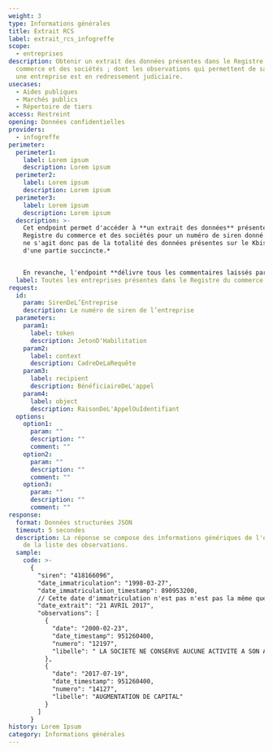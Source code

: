```yaml
---
weight: 3
type: Informations générales
title: Extrait RCS
label: extrait_rcs_infogreffe
scope:
  - entreprises
description: Obtenir un extrait des données présentes dans le Registre du
  commerce et des sociétés ; dont les observations qui permettent de savoir si
  une entreprise est en redressement judiciaire.
usecases:
  - Aides publiques
  - Marchés publics
  - Répertoire de tiers
access: Restreint
opening: Données confidentielles
providers:
  - infogreffe
perimeter:
  perimeter1:
    label: Lorem ipsum
    description: Lorem ipsum
  perimeter2:
    label: Lorem ipsum
    description: Lorem ipsum
  perimeter3:
    label: Lorem ipsum
    description: Lorem ipsum
  description: >-
    Cet endpoint permet d'accéder à **un extrait des données** présentes dans le
    Registre du commerce et des sociétés pour un numéro de siren donné. ⚠️ *Il
    ne s'agit donc pas de la totalité des données présentes sur le Kbis mais
    d'une partie succincte.* 


    En revanche, l'endpoint **délivre tous les commentaires laissés par les greffiers**. Ces observations concernent entre autres les changements de capital, les transferts de siège, les fusions, les redressements et liquidations judiciaires (si publiques).
  label: Toutes les entreprises présentes dans le Registre du commerce et des sociétés
request:
  id:
    param: SirenDeL’Entreprise
    description: Le numéro de siren de l’entreprise
  parameters:
    param1:
      label: token
      description: JetonD'Habilitation
    param2:
      label: context
      description: CadreDeLaRequête
    param3:
      label: recipient
      description: BénéficiaireDeL'appel
    param4:
      label: object
      description: RaisonDeL'AppelOuIdentifiant
  options:
    option1:
      param: ""
      description: ""
      comment: ""
    option2:
      param: ""
      description: ""
      comment: ""
    option3:
      param: ""
      description: ""
      comment: ""
response:
  format: Données structurées JSON
  timeout: 5 secondes
  description: La réponse se compose des informations génériques de l'extrait et
    de la liste des observations.
  sample:
    code: >-
      {
        "siren": "418166096",
        "date_immatriculation": "1998-03-27",
        "date_immatriculation_timestamp": 890953200, 
        // Cette date d'immatriculation n'est pas n'est pas la même que celle délivrée par l'INSEE. Elle ne correspond pas non plus à la date du début d'activité. C'est la date où la société est immatriculée au Registre du Commerce et des Sociétés (RCS), c'est à compter de cette date que les sociétés jouissent de la personnalité morale.
        "date_extrait": "21 AVRIL 2017",
        "observations": [
          {
            "date": "2000-02-23",
            "date_timestamp": 951260400,
            "numero": "12197",
            "libelle": " LA SOCIETE NE CONSERVE AUCUNE ACTIVITE A SON ANCIEN SIEGE "
          },
          {
            "date": "2017-07-19",
            "date_timestamp": 951260400,
            "numero": "14127",
            "libelle": "AUGMENTATION DE CAPITAL"
          }
        ]
      }
history: Lorem Ipsum
category: Informations générales
---
```


